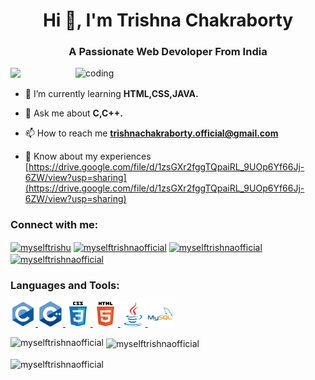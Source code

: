 <h1 align="center">Hi 👋, I'm Trishna Chakraborty</h1>
<h3 align="center">A Passionate Web Devoloper From India</h3>
<image align="right" alt="coding" width="400"src="https://miro.medium.com/max/1360/0*7Q3yvSIv_t0ioJ-Z.gif">
<p align="left"> <img src="https://camo.githubusercontent.com/f8561052d5519d5b219d3d02cdf56d0969d2cdab435e6739ba6b7cb26866f5fe/68747470733a2f2f6d69722d73332d63646e2d63662e626568616e63652e6e65742f70726f6a6563745f6d6f64756c65732f646973702f3630313031343131363737303437352e363036386265666634363430612e676966"> </p>

- 🌱 I’m currently learning **HTML,CSS,JAVA.**

- 💬 Ask me about **C,C++.**

- 📫 How to reach me **trishnachakraborty.official@gmail.com**

- 📄 Know about my experiences [https://drive.google.com/file/d/1zsGXr2fggTQpaiRL_9UOp6Yf66Jj-6ZW/view?usp=sharing](https://drive.google.com/file/d/1zsGXr2fggTQpaiRL_9UOp6Yf66Jj-6ZW/view?usp=sharing)

<h3 align="left">Connect with me:</h3>
<p align="left">
<a href="https://twitter.com/myselftrishu" target="blank"><img align="center" src="https://raw.githubusercontent.com/rahuldkjain/github-profile-readme-generator/master/src/images/icons/Social/twitter.svg" alt="myselftrishu" height="30" width="40" /></a>
<a href="https://linkedin.com/in/myselftrishnaofficial" target="blank"><img align="center" src="https://raw.githubusercontent.com/rahuldkjain/github-profile-readme-generator/master/src/images/icons/Social/linked-in-alt.svg" alt="myselftrishnaofficial" height="30" width="40" /></a>
<a href="https://fb.com/myselftrishnaofficial" target="blank"><img align="center" src="https://raw.githubusercontent.com/rahuldkjain/github-profile-readme-generator/master/src/images/icons/Social/facebook.svg" alt="myselftrishnaofficial" height="30" width="40" /></a>
<a href="https://instagram.com/myselftrishnaofficial" target="blank"><img align="center" src="https://raw.githubusercontent.com/rahuldkjain/github-profile-readme-generator/master/src/images/icons/Social/instagram.svg" alt="myselftrishnaofficial" height="30" width="40" /></a>
</p>

<h3 align="left">Languages and Tools:</h3>
<p align="left"> <a href="https://www.cprogramming.com/" target="_blank" rel="noreferrer"> <img src="https://raw.githubusercontent.com/devicons/devicon/master/icons/c/c-original.svg" alt="c" width="40" height="40"/> </a> <a href="https://www.w3schools.com/cpp/" target="_blank" rel="noreferrer"> <img src="https://raw.githubusercontent.com/devicons/devicon/master/icons/cplusplus/cplusplus-original.svg" alt="cplusplus" width="40" height="40"/> </a> <a href="https://www.w3schools.com/css/" target="_blank" rel="noreferrer"> <img src="https://raw.githubusercontent.com/devicons/devicon/master/icons/css3/css3-original-wordmark.svg" alt="css3" width="40" height="40"/> </a> <a href="https://www.w3.org/html/" target="_blank" rel="noreferrer"> <img src="https://raw.githubusercontent.com/devicons/devicon/master/icons/html5/html5-original-wordmark.svg" alt="html5" width="40" height="40"/> </a> <a href="https://www.java.com" target="_blank" rel="noreferrer"> <img src="https://raw.githubusercontent.com/devicons/devicon/master/icons/java/java-original.svg" alt="java" width="40" height="40"/> </a> <a href="https://www.mysql.com/" target="_blank" rel="noreferrer"> <img src="https://raw.githubusercontent.com/devicons/devicon/master/icons/mysql/mysql-original-wordmark.svg" alt="mysql" width="40" height="40"/> </a> </p>

<p><img align="left" src="https://github-readme-stats.vercel.app/api/top-langs?username=myselftrishnaofficial&show_icons=true&locale=en&layout=compact" alt="myselftrishnaofficial" /></p>

<p>&nbsp;<img align="center" src="https://github-readme-stats.vercel.app/api?username=myselftrishnaofficial&show_icons=true&locale=en" alt="myselftrishnaofficial" /></p>

<p><img align="center" src="https://github-readme-streak-stats.herokuapp.com/?user=myselftrishnaofficial&" alt="myselftrishnaofficial" /></p>

